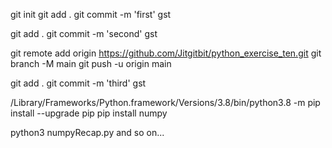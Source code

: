 git init
git add .
git commit -m 'first'
gst

git add .
git commit -m 'second'
gst

git remote add origin https://github.com/Jitgitbit/python_exercise_ten.git
git branch -M main
git push -u origin main

git add .
git commit -m 'third'
gst

/Library/Frameworks/Python.framework/Versions/3.8/bin/python3.8 -m pip install --upgrade pip
pip install numpy

python3 numpyRecap.py
and so on...